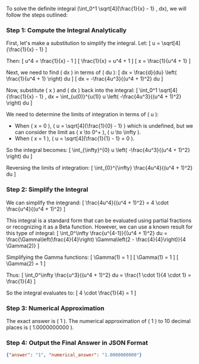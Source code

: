 To solve the definite integral \(\int_0^1 \sqrt[4]{\frac{1}{x} - 1} \, dx\), we will follow the steps outlined:

### Step 1: Compute the Integral Analytically

First, let's make a substitution to simplify the integral. Let:
\[ u = \sqrt[4]{\frac{1}{x} - 1} \]

Then:
\[ u^4 = \frac{1}{x} - 1 \]
\[ \frac{1}{x} = u^4 + 1 \]
\[ x = \frac{1}{u^4 + 1} \]

Next, we need to find \( dx \) in terms of \( du \):
\[ dx = \frac{d}{du} \left( \frac{1}{u^4 + 1} \right) du \]
\[ dx = -\frac{4u^3}{(u^4 + 1)^2} du \]

Now, substitute \( x \) and \( dx \) back into the integral:
\[ \int_0^1 \sqrt[4]{\frac{1}{x} - 1} \, dx = \int_{u(0)}^{u(1)} u \left( -\frac{4u^3}{(u^4 + 1)^2} \right) du \]

We need to determine the limits of integration in terms of \( u \):
- When \( x = 0 \), \( u = \sqrt[4]{\frac{1}{0} - 1} \) which is undefined, but we can consider the limit as \( x \to 0^+ \), \( u \to \infty \).
- When \( x = 1 \), \( u = \sqrt[4]{\frac{1}{1} - 1} = 0 \).

So the integral becomes:
\[ \int_{\infty}^{0} u \left( -\frac{4u^3}{(u^4 + 1)^2} \right) du \]

Reversing the limits of integration:
\[ \int_{0}^{\infty} \frac{4u^4}{(u^4 + 1)^2} du \]

### Step 2: Simplify the Integral

We can simplify the integrand:
\[ \frac{4u^4}{(u^4 + 1)^2} = 4 \cdot \frac{u^4}{(u^4 + 1)^2} \]

This integral is a standard form that can be evaluated using partial fractions or recognizing it as a Beta function. However, we can use a known result for this type of integral:
\[ \int_0^\infty \frac{u^{4-1}}{(u^4 + 1)^2} du = \frac{\Gamma\left(\frac{4}{4}\right) \Gamma\left(2 - \frac{4}{4}\right)}{4 \Gamma(2)} \]

Simplifying the Gamma functions:
\[ \Gamma(1) = 1 \]
\[ \Gamma(1) = 1 \]
\[ \Gamma(2) = 1 \]

Thus:
\[ \int_0^\infty \frac{u^3}{(u^4 + 1)^2} du = \frac{1 \cdot 1}{4 \cdot 1} = \frac{1}{4} \]

So the integral evaluates to:
\[ 4 \cdot \frac{1}{4} = 1 \]

### Step 3: Numerical Approximation

The exact answer is \( 1 \). The numerical approximation of \( 1 \) to 10 decimal places is \( 1.0000000000 \).

### Step 4: Output the Final Answer in JSON Format

```json
{"answer": "1", "numerical_answer": "1.0000000000"}
```